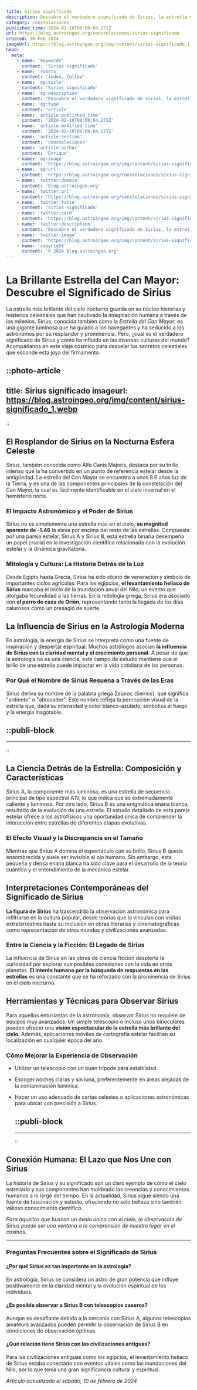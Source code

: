 ```yaml
---
title: Sirius significado
description: Descubre el verdadero significado de Sirius, la estrella más brillante del cielo. Explora su historia y relevancia astronómica.
category: constelaciones
published_time: 2024-02-10T08:00:04.271Z
url: https://blog.astroingeo.org/constelaciones/sirius-significado
created: 10 Feb 2024
imageUrl: https://blog.astroingeo.org/img/content/sirius-significado_1.webp
head:
  meta:
    - name: 'keywords'
      content: 'Sirius significado'
    - name: 'robots'
      content: 'index, follow'
    - name: 'og:title'
      content: 'Sirius significado'
    - name: 'og:description'
      content: 'Descubre el verdadero significado de Sirius, la estrella más brillante del cielo. Explora su historia y relevancia astronómica.'
    - name: 'og:type'
      content: 'article'
    - name: 'article:published_time'
      content: '2024-02-10T08:00:04.271Z'
    - name: 'article:modified_time'
      content: '2024-02-10T08:00:04.271Z'
    - name: 'article:section'
      content: 'constelaciones'
    - name: 'article:author'
      content: 'Enrique'
    - name: 'og:image'
      content: 'https://blog.astroingeo.org/img/content/sirius-significado_1.webp'
    - name: 'og:url'
      content: 'https://blog.astroingeo.org/constelaciones/sirius-significado'
    - name: 'twitter:domain'
      content: 'blog.astroingeo.org'
    - name: 'twitter:url'
      content: 'https://blog.astroingeo.org/constelaciones/sirius-significado'
    - name: 'twitter:title'
      content: 'Sirius significado'
    - name: 'twitter:card'
      content: 'https://blog.astroingeo.org/img/content/sirius-significado_1.webp'
    - name: 'twitter:description'
      content: 'Descubre el verdadero significado de Sirius, la estrella más brillante del cielo. Explora su historia y relevancia astronómica.'
    - name: 'twitter:image'
      content: 'https://blog.astroingeo.org/img/content/sirius-significado_1.webp'
    - name: 'copyright'
      content: '© 2024 blog.astroingeo.org'
---
```

# La Brillante Estrella del Can Mayor: Descubre el Significado de Sirius

La estrella más brillante del cielo nocturno guarda en su núcleo historias y misterios celestiales que han cautivado la imaginación humana a través de los milenios. Sirius, conocida también como la *Estrella del Can Mayor*, es una gigante luminosa que ha guiado a los navegantes y ha seducido a los astrónomos por su resplandor y prominencia. Pero, ¿cuál es el verdadero significado de Sirius y cómo ha influido en las diversas culturas del mundo? Acompáñanos en este viaje cósmico para desvelar los secretos celestiales que esconde esta joya del firmamento.


::photo-article
---
title: Sirius significado
imageurl: https://blog.astroingeo.org/img/content/sirius-significado_1.webp
---
::


## El Resplandor de Sirius en la Nocturna Esfera Celeste

Sirius, también conocida como Alfa Canis Majoris, destaca por su brillo intenso que la ha convertido en un punto de referencia estelar desde la antigüedad. La estrella del Can Mayor se encuentra a unos 8.6 años luz de la Tierra, y es una de las componentes principales de la constelación del Can Mayor, la cual es fácilmente identificable en el cielo invernal en el hemisferio norte.

### El Impacto Astronómico y el Poder de Sirius

Sirius no es simplemente una estrella más en el cielo, **su magnitud aparente de -1.46** la eleva por encima del resto de las estrellas. Compuesta por una pareja estelar, Sirius A y Sirius B, esta estrella binaria desempeña un papel crucial en la investigación científica relacionada con la evolución estelar y la dinámica gravitatoria.

### Mitología y Cultura: La Historia Detrás de la Luz
Desde Egipto hasta Grecia, Sirius ha sido objeto de veneración y símbolo de importantes ciclos agrícolas. Para los egipcios, **el levantamiento helíaco de Sirius** marcaba el inicio de la inundación anual del Nilo, un evento que otorgaba fecundidad a las tierras. En la mitología griega, Sirius era asociado con **el perro de caza de Orión**, representando tanto la llegada de los días calurosos como un presagio de suerte.

## La Influencia de Sirius en la Astrología Moderna

En astrología, la energía de Sirius se interpreta como una fuente de inspiración y despertar espiritual. Muchos astrólogos asocian **la influencia de Sirius con la claridad mental y el crecimiento personal**. A pesar de que la astrología no es una ciencia, este campo de estudio mantiene que el brillo de una estrella puede impactar en la vida cotidiana de las personas.

### Por Qué el Nombre de Sirius Resuena a Través de las Eras

Sirius deriva su nombre de la palabra griega Σείριος (Seirios), que significa "ardiente" o "abrasador". Este nombre refleja la percepción visual de la estrella que, dada su intensidad y color blanco-azulado, simboliza el fuego y la energía inagotable.


  ::publi-block
  ---
  ---
  ::
  
  
## La Ciencia Detrás de la Estrella: Composición y Características

Sirius A, la componente más luminosa, es una estrella de secuencia principal de tipo espectral A1V, lo que indica que es extremadamente caliente y luminosa. Por otro lado, Sirius B es una enigmática enana blanca, resultado de la evolución de una estrella. El estudio detallado de esta pareja estelar ofrece a los astrofísicos una oportunidad única de comprender la interacción entre estrellas de diferentes etapas evolutivas.

### El Efecto Visual y la Discrepancia en el Tamaño

Mientras que Sirius A domina el espectáculo con su brillo, Sirius B queda ensombrecida y suele ser invisible al ojo humano. Sin embargo, esta pequeña y densa enana blanca ha sido clave para el desarrollo de la teoría cuántica y el entendimiento de la mecánica estelar.

## Interpretaciones Contemporáneas del Significado de Sirius

**La figura de Sirius** ha trascendido la observación astronómica para infiltrarse en la cultura popular, desde teorías que la vinculan con visitas extraterrestres hasta su inclusión en obras literarias y cinematográficas como representación de otros mundos y civilizaciones avanzadas.

### Entre la Ciencia y la Ficción: El Legado de Sirius

La influencia de Sirius en las obras de ciencia ficción despierta la curiosidad por explorar sus posibles conexiones con la vida en otros planetas. **El interés humano por la búsqueda de respuestas en las estrellas** es una constante que se ha reforzado con la prominencia de Sirius en el cielo nocturno.

## Herramientas y Técnicas para Observar Sirius

Para aquellos entusiastas de la astronomía, observar Sirius no requiere de equipos muy avanzados. Un simple telescopio o incluso unos binoculares pueden ofrecer una **visión espectacular de la estrella más brillante del cielo**. Además, aplicaciones móviles de cartografía estelar facilitan su localización en cualquier época del año.

### Cómo Mejorar la Experiencia de Observación

- Utilizar un telescopio con un buen trípode para estabilidad.
- Escoger noches claras y sin luna, preferentemente en áreas alejadas de la contaminación lumínica.
- Hacer un uso adecuado de cartas celestes o aplicaciones astronómicas para ubicar con precisión a Sirius.


  ::publi-block
  ---
  ---
  ::
  
  
## Conexión Humana: El Lazo que Nos Une con Sirius

La historia de Sirius y su significado son un claro ejemplo de cómo el cielo estrellado y sus componentes han moldeado las creencias y conocimientos humanos a lo largo del tiempo. En la actualidad, Sirius sigue siendo una fuente de fascinación y estudio, ofreciendo no solo belleza sino también valioso conocimiento científico.

*Para aquellos que buscan un óvalo único con el cielo, la observación de Sirius puede ser una ventana a la comprensión de nuestro lugar en el cosmos.*

---

### Preguntas Frecuentes sobre el Significado de Sirius

#### ¿Por qué Sirius es tan importante en la astrología?
En astrología, Sirius se considera un astro de gran potencia que influye positivamente en la claridad mental y la evolución espiritual de los individuos.

#### ¿Es posible observar a Sirius B con telescopios caseros?
Aunque es desafiante debido a la cercanía con Sirius A, algunos telescopios amateurs avanzados pueden permitir la observación de Sirius B en condiciones de observación óptimas.

#### ¿Qué relación tiene Sirius con las civilizaciones antiguas?
Para las civilizaciones antiguas como los egipcios, el levantamiento helíaco de Sirius estaba conectado con eventos vitales como las inundaciones del Nilo, por lo que tenía una gran significancia cultural y espiritual.

_Artículo actualizado el sábado, 10 de febrero de 2024_